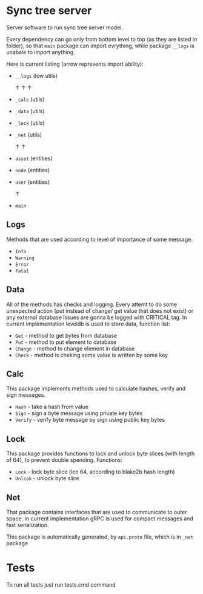 # Sync tree server

Server software to run sync tree server model.

Every dependency can go only from bottom level to top (as they are listed in folder), so that `main` package can import evrything, while package `__logs` is unabale to import anything.

Here is current listing (arrow represents import ability):


- `__logs` (low utils)

  ↑ ↑ ↑
- `_calc` (utils)
- `_data` (utils)
- `_lock` (utils)
- `_net` (utils)

  ↑ ↑
- `asset` (entities)
- `node` (entities)
- `user` (entities)

  ↑
- `main`

## Logs

Methods that are used according to level of importance of some message.

- `Info`
- `Warning`
- `Error`
- `Fatal`

## Data

All of the methods has checks and logging. Every attemt to do some unexpected action (put instead of change/ get value that does not exist) or any external database issues are gonna be logged with CRITICAL tag.
In current implementation leveldb is used to store data, function list:
- `Get` - method to get bytes from database
- `Put` - method to put element to database
- `Change` - method to change element in database
- `Check` - method is cheking some value is written by some key


## Calc

This package implements methods used to calculate hashes, verify and sign messages.

- `Hash` - take a hash from value
- `Sign` - sign a byte message using private key bytes
- `Verify` - verify byte message by sign using public key bytes

## Lock

This package provides functions to lock and unlock byte slices (with length of 64), to prevent double spending. Functions:

- `Lock` - lock byte slice (len 64, according to blake2b hash length)
- `Unlcok` - unlock byte slice

## Net

That package contains interfaces that are used to communicate to outer space. In current implementation gRPC is used for compact messages and fast serialization.

This package is automatically generated, by `api.proto` file, which is in `_net` package

# Tests

To run all tests just run tests.cmd command
